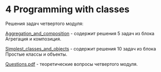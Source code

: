 # 4 Programming with classes 
Решения задач четвертого модуля:

<a href="https://github.com/IrynaValovich/Java_Intro_Online/tree/master/4_Programming_with_classes/Aggregation_and_composition/src/by/htp">Aggregation_and_composition</a> - содержит решения 5 задач из блока Агрегация и композиция.

<a href="https://github.com/IrynaValovich/Java_Intro_Online/tree/master/4_Programming_with_classes/Simplest_classes_and_objects/src/by/htp">Simplest_classes_and_objects</a> - содержит решения 10 задач из блока Простые классы и объекты.

<a href="https://github.com/IrynaValovich/Java_Intro_Online/blob/master/4_Programming_with_classes/Questions.pdf">Questions.pdf</a> - теоретические вопросы четвертого модуля.
